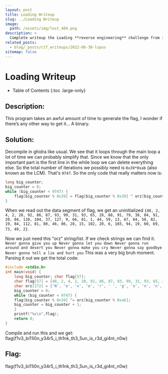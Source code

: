 ```yaml
---
layout: post
title: Loading Writeup
slug: ../Loading Writeup
image: 
  path: /assets/img/lost_404.png
description: >
  Complete writeup the Loading **reverse engineering** challenge from [LIT CTF 2021](https://ctftime.org/task/16563)
related_posts:
  - blog/_posts/ctf_writeups/2022-06-30-lupus
sitemap: false
---
```


# Loading Writeup

- Table of Contents
{:toc .large-only}

## Description:

This program takes an awful amount of time to generate the flag, I wonder if there’s any other way to get it…
A binary.

## Solution:

Decompile in ghidra like usual. We see that it loops through the main loop a lot of time we can probably simplify that. Since we know that the only important part is the first line in the while loop we can delete everything else. So the total number of iterations we possibly need is `0x39*0xab` (also known as the LCM). That's `9747`. So the only code that really matters now is:

```c++
long big_counter;
big_counter = 0;
while (big_counter < 9747) { 
	flag[big_counter % 0x39] = flag[big_counter % 0x39] ^ orz[big_counter % 0xab];
}
```

When we read out the data segment of flag, we get an uninitialized `{48, 2, 4, 2, 28, 92, 86, 87, 93, 99, 31, 93, 65, 28, 88, 91, 79, 38, 84, 91, 20, 84, 110, 104, 37, 127, 9, 66, 81, 1, 44, 59, 13, 67, 84, 58, 82, 19, 84, 112, 81, 80, 46, 86, 28, 15, 102, 20, 6, 103, 94, 19, 60, 69, 73, 49, 2}`.

Now we just need this "orz" string/list. If we check strings we can find it.
`Never gonna give you up Never gonna let you down Never gonna run around and desert you Never gonna make you cry Never gonna say goodbye Never gonna tell a lie and hurt you`
This was a very big bruh moment.
Parsing it out we get the total code:

```c++
#include <stdio.h> 
int main(void) { 
	long big_counter; char flag[57];
	char flag[57] = {48, 2, 4, 2, 28, 92, 86, 87, 93, 99, 31, 93, 65, 28, 88, 91, 79, 38, 84, 91, 20, 84, 110, 104, 37, 127, 9, 66, 81, 1, 44, 59, 13, 67, 84, 58, 82, 19, 84, 112, 81, 80, 46, 86, 28, 15, 102, 20, 6, 103, 94, 19, 60, 69, 73, 49, 2}
	char orz[172] = {'N', 'e', 'v', 'e', 'r', ' ', 'g', 'o', 'n', 'n', 'a', ' ', 'g', 'i', 'v', 'e', ' ', 'y', 'o', 'u', ' ', 'u', 'p', ' ', 'N', 'e', 'v', 'e', 'r', ' ', 'g', 'o', 'n', 'n', 'a', ' ', 'l', 'e', 't', ' ', 'y', 'o', 'u', ' ', 'd', 'o', 'w', 'n', ' ', 'N', 'e', 'v', 'e', 'r', ' ', 'g', 'o', 'n', 'n', 'a', ' ', 'r', 'u', 'n', ' ', 'a', 'r', 'o', 'u', 'n', 'd', ' ', 'a', 'n', 'd', ' ', 'd', 'e', 's', 'e', 'r', 't', ' ', 'y', 'o', 'u', ' ', 'N', 'e', 'v', 'e', 'r', ' ', 'g', 'o', 'n', 'n', 'a', ' ', 'm', 'a', 'k', 'e', ' ', 'y', 'o', 'u', ' ', 'c', 'r', 'y', ' ', 'N', 'e', 'v', 'e', 'r', ' ', 'g', 'o', 'n', 'n', 'a', ' ', 's', 'a', 'y', ' ', 'g', 'o', 'o', 'd', 'b', 'y', 'e', ' ', 'N', 'e', 'v', 'e', 'r', ' ', 'g', 'o', 'n', 'n', 'a', ' ', 't', 'e', 'l', 'l', ' ', 'a', ' ', 'l', 'i', 'e', ' ', 'a', 'n', 'd', ' ', 'h', 'u', 'r', 't', ' ', 'y', 'o', 'u','\0'};
	big_counter = 0;
	while (big_counter < 9747) {
	flag[big_counter % 0x39] ^= orz[big_counter % 0xab];
	big_counter = big_counter + 1;
	} 
	printf("%s\n",flag);
	return 0;
}
```

Compile and run this and we get:
flag{f1v3_bi11i0n_y34r5_i_th1nk_th3_5un_is_r3d_gi4nt_n0w}

## Flag:

flag{f1v3_bi11i0n_y34r5_i_th1nk_th3_5un_is_r3d_gi4nt_n0w}